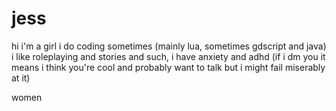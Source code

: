 # jess

hi i'm a girl i do coding sometimes (mainly lua, sometimes gdscript and java)
i like roleplaying and stories and such, i have anxiety and adhd
(if i dm you it means i think you're cool and probably want to talk but i might fail miserably at it)

women

<!--
**soup587/soup587** is a ✨ _special_ ✨ repository because its `README.md` (this file) appears on your GitHub profile.

Here are some ideas to get you started:

- 🔭 I’m currently working on ...
- 🌱 I’m currently learning ...
- 👯 I’m looking to collaborate on ...
- 🤔 I’m looking for help with ...
- 💬 Ask me about ...
- 📫 How to reach me: ...
- 😄 Pronouns: ...
- ⚡ Fun fact: ...
-->
